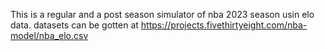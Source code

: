 This is a regular and a post season simulator of nba 2023 season usin elo data.
datasets can be gotten  at https://projects.fivethirtyeight.com/nba-model/nba_elo.csv
